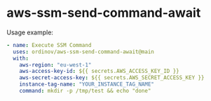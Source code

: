 # aws-ssm-send-command-await

Usage example:

```yaml
- name: Execute SSM Command
  uses: ordinov/aws-ssm-send-command-await@main
  with:
    aws-region: "eu-west-1"
    aws-access-key-id: ${{ secrets.AWS_ACCESS_KEY_ID }}
    aws-secret-access-key: ${{ secrets.AWS_SECRET_ACCESS_KEY }}
    instance-tag-name: "YOUR_INSTANCE_TAG_NAME"
    command: mkdir -p /tmp/test && echo "done"
```

